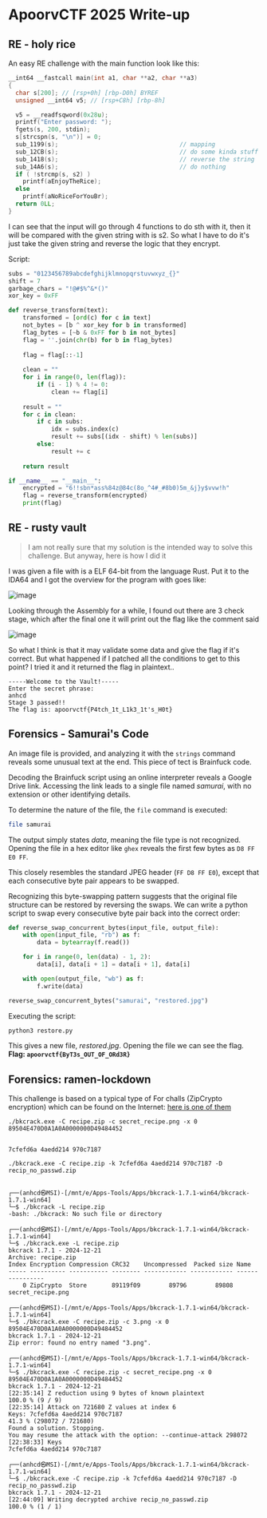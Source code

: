 # ApoorvCTF 2025 Write-up

## RE - holy rice
An easy RE challenge with the main function look like this:

```C
__int64 __fastcall main(int a1, char **a2, char **a3)
{
  char s[200]; // [rsp+0h] [rbp-D0h] BYREF
  unsigned __int64 v5; // [rsp+C8h] [rbp-8h]

  v5 = __readfsqword(0x28u);
  printf("Enter password: ");
  fgets(s, 200, stdin);
  s[strcspn(s, "\n")] = 0;
  sub_1199(s);                                  // mapping
  sub_12CB(s);                                  // do some kinda stuff
  sub_1418(s);                                  // reverse the string
  sub_14A6(s);                                  // do nothing
  if ( !strcmp(s, s2) )
    printf(aEnjoyTheRice);
  else
    printf(aNoRiceForYouBr);
  return 0LL;
}
```
I can see that the input will go through 4 functions to do sth with it, then it will be compared with the given string with is s2. So what I have to do it's just take the given string and reverse the logic that they encrypt.

Script:
```python
subs = "0123456789abcdefghijklmnopqrstuvwxyz_{}"
shift = 7
garbage_chars = "!@#$%^&*()"
xor_key = 0xFF

def reverse_transform(text):
    transformed = [ord(c) for c in text]
    not_bytes = [b ^ xor_key for b in transformed]
    flag_bytes = [~b & 0xFF for b in not_bytes]
    flag = ''.join(chr(b) for b in flag_bytes)
    
    flag = flag[::-1]
    
    clean = ""
    for i in range(0, len(flag)):
        if (i - 1) % 4 != 0:
            clean += flag[i]
            
    result = ""
    for c in clean:
        if c in subs:
            idx = subs.index(c)
            result += subs[(idx - shift) % len(subs)]
        else:
            result += c
            
    return result

if __name__ == "__main__":
    encrypted = "6!!sbn*ass%84z@84c(8o_^4#_#8b0)5m_&j}y$vvw!h"
    flag = reverse_transform(encrypted)
    print(flag)
```

## RE - rusty vault

> I am not really sure that my solution is the intended way to solve this challenge. But anyway, here is how I did it

I was given a file with is a ELF 64-bit from the language Rust. Put it to the IDA64 and I got the overview for the program with goes like:

![image](https://github.com/user-attachments/assets/d6a3b238-ad92-45b5-b5f7-b7ac51424ff5)

Looking through the Assembly for a while, I found out there are 3 check stage, which after the final one it will print out the flag like the comment said

![image](https://github.com/user-attachments/assets/04435e27-2d7e-49c9-92ca-41648c76db8a)


So what I think is that it may validate some data and give the flag if it's correct. But what happened if I patched all the conditions to get to this point? I tried it and it returned the flag in plaintext..


```terminal
-----Welcome to the Vault!-----
Enter the secret phrase:
anhcd
Stage 3 passed!!
The flag is: apoorvctf{P4tch_1t_L1k3_1t's_H0t}
```

## Forensics - Samurai's Code

An image file is provided, and analyzing it with the `strings` command reveals some unusual text at the end. This piece of tect is Brainfuck code.

Decoding the Brainfuck script using an online interpreter reveals a Google Drive link. Accessing the link leads to a single file named *samurai*, with no extension or other identifying details.

To determine the nature of the file, the `file` command is executed:

```bash
file samurai
```

The output simply states *data*, meaning the file type is not recognized.  Opening the file in a hex editor like `ghex` reveals the first few bytes as `D8 FF E0 FF`.

This closely resembles the standard JPEG header (`FF D8 FF E0`), except that each consecutive byte pair appears to be swapped.

Recognizing this byte-swapping pattern suggests that the original file structure can be restored by reversing the swaps. We can write a python script to swap every consecutive byte pair back into the correct order:

```python
def reverse_swap_concurrent_bytes(input_file, output_file):
    with open(input_file, "rb") as f:
        data = bytearray(f.read())

    for i in range(0, len(data) - 1, 2):
        data[i], data[i + 1] = data[i + 1], data[i]

    with open(output_file, "wb") as f:
        f.write(data)

reverse_swap_concurrent_bytes("samurai", "restored.jpg")
```

Executing the script:

```bash
python3 restore.py
```

This gives a new file, *restored.jpg*. Opening the file we can see the flag. 
**Flag: `apoorvctf{ByT3s_OUT_OF_ORd3R}`**

## Forensics: ramen-lockdown
This challenge is based on a typical type of For challs (ZipCrypto encryption) which can be found on the Internet: [here is one of them](https://mariuszbartosik.com/buckeye-ctf-2024-reduce_recycle-write-up/)

```terminal
./bkcrack.exe -C recipe.zip -c secret_recipe.png -x 0 89504E470D0A1A0A0000000D49484452


7cfefd6a 4aedd214 970c7187

./bkcrack.exe -C recipe.zip -k 7cfefd6a 4aedd214 970c7187 -D recip_no_passwd.zip


┌──(anhcd㉿MSI)-[/mnt/e/Apps-Tools/Apps/bkcrack-1.7.1-win64/bkcrack-1.7.1-win64]
└─$ ./bkcrack -L recipe.zip
-bash: ./bkcrack: No such file or directory

┌──(anhcd㉿MSI)-[/mnt/e/Apps-Tools/Apps/bkcrack-1.7.1-win64/bkcrack-1.7.1-win64]
└─$ ./bkcrack.exe -L recipe.zip
bkcrack 1.7.1 - 2024-12-21
Archive: recipe.zip
Index Encryption Compression CRC32    Uncompressed  Packed size Name
----- ---------- ----------- -------- ------------ ------------ ----------------
    0 ZipCrypto  Store       89119f09        89796        89808 secret_recipe.png

┌──(anhcd㉿MSI)-[/mnt/e/Apps-Tools/Apps/bkcrack-1.7.1-win64/bkcrack-1.7.1-win64]
└─$ ./bkcrack.exe -C recipe.zip -c 3.png -x 0 89504E470D0A1A0A0000000D49484452
bkcrack 1.7.1 - 2024-12-21
Zip error: found no entry named "3.png".

┌──(anhcd㉿MSI)-[/mnt/e/Apps-Tools/Apps/bkcrack-1.7.1-win64/bkcrack-1.7.1-win64]
└─$ ./bkcrack.exe -C recipe.zip -c secret_recipe.png -x 0 89504E470D0A1A0A0000000D49484452
bkcrack 1.7.1 - 2024-12-21
[22:35:14] Z reduction using 9 bytes of known plaintext
100.0 % (9 / 9)
[22:35:14] Attack on 721680 Z values at index 6
Keys: 7cfefd6a 4aedd214 970c7187
41.3 % (298072 / 721680)
Found a solution. Stopping.
You may resume the attack with the option: --continue-attack 298072
[22:38:33] Keys
7cfefd6a 4aedd214 970c7187

┌──(anhcd㉿MSI)-[/mnt/e/Apps-Tools/Apps/bkcrack-1.7.1-win64/bkcrack-1.7.1-win64]
└─$ ./bkcrack.exe -C recipe.zip -k 7cfefd6a 4aedd214 970c7187 -D recip_no_passwd.zip
bkcrack 1.7.1 - 2024-12-21
[22:44:09] Writing decrypted archive recip_no_passwd.zip
100.0 % (1 / 1)
```

